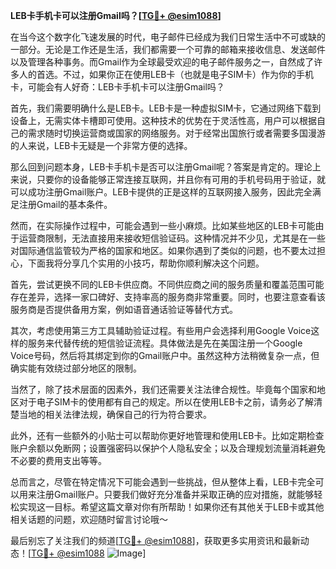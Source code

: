 **LEB卡手机卡可以注册Gmail吗？[[TG💪+ @esim1088](https://t.me/s/esim1088)]**

在当今这个数字化飞速发展的时代，电子邮件已经成为我们日常生活中不可或缺的一部分。无论是工作还是生活，我们都需要一个可靠的邮箱来接收信息、发送邮件以及管理各种事务。而Gmail作为全球最受欢迎的电子邮件服务之一，自然成了许多人的首选。不过，如果你正在使用LEB卡（也就是电子SIM卡）作为你的手机卡，可能会有人好奇：LEB卡手机卡可以注册Gmail吗？

首先，我们需要明确什么是LEB卡。LEB卡是一种虚拟SIM卡，它通过网络下载到设备上，无需实体卡槽即可使用。这种技术的优势在于灵活性高，用户可以根据自己的需求随时切换运营商或国家的网络服务。对于经常出国旅行或者需要多国漫游的人来说，LEB卡无疑是一个非常方便的选择。

那么回到问题本身，LEB卡手机卡是否可以注册Gmail呢？答案是肯定的。理论上来说，只要你的设备能够正常连接互联网，并且你有可用的手机号码用于验证，就可以成功注册Gmail账户。LEB卡提供的正是这样的互联网接入服务，因此完全满足注册Gmail的基本条件。

然而，在实际操作过程中，可能会遇到一些小麻烦。比如某些地区的LEB卡可能由于运营商限制，无法直接用来接收短信验证码。这种情况并不少见，尤其是在一些对国际通信监管较为严格的国家和地区。如果你遇到了类似的问题，也不要太过担心，下面我将分享几个实用的小技巧，帮助你顺利解决这个问题。

首先，尝试更换不同的LEB卡供应商。不同供应商之间的服务质量和覆盖范围可能存在差异，选择一家口碑好、支持率高的服务商非常重要。同时，也要注意查看该服务商是否提供备用方案，例如语音通话验证等替代方式。

其次，考虑使用第三方工具辅助验证过程。有些用户会选择利用Google Voice这样的服务来代替传统的短信验证流程。具体做法是先在美国注册一个Google Voice号码，然后将其绑定到你的Gmail账户中。虽然这种方法稍微复杂一点，但确实能有效绕过部分地区的限制。

当然了，除了技术层面的因素外，我们还需要关注法律合规性。毕竟每个国家和地区对于电子SIM卡的使用都有自己的规定。所以在使用LEB卡之前，请务必了解清楚当地的相关法律法规，确保自己的行为符合要求。

此外，还有一些额外的小贴士可以帮助你更好地管理和使用LEB卡。比如定期检查账户余额以免断网；设置强密码以保护个人隐私安全；以及合理规划流量消耗避免不必要的费用支出等等。

总而言之，尽管在特定情况下可能会遇到一些挑战，但从整体上看，LEB卡完全可以用来注册Gmail账户。只要我们做好充分准备并采取正确的应对措施，就能够轻松实现这一目标。希望这篇文章对你有所帮助！如果你还有其他关于LEB卡或其他相关话题的问题，欢迎随时留言讨论哦～

最后别忘了关注我们的频道[[TG💪+ @esim1088](https://t.me/s/esim1088)]，获取更多实用资讯和最新动态！[[TG💪+ @esim1088](https://t.me/s/esim1088) ![Image](https://i.postimg.cc/4NQfJmqS/Snipaste-2025-05-13-00-14-12.png)]